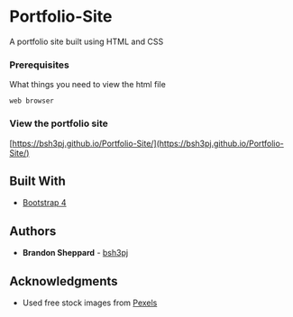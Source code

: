 # Portfolio-Site
A portfolio site built using HTML and CSS

### Prerequisites

What things you need to view the html file

```
web browser
```

### View the portfolio site

[https://bsh3pj.github.io/Portfolio-Site/](https://bsh3pj.github.io/Portfolio-Site/) 

## Built With

* [Bootstrap 4](https://getbootstrap.com/)

## Authors

* **Brandon Sheppard** - [bsh3pj](https://github.com/bsh3pj)

## Acknowledgments

* Used free stock images from [Pexels](https://www.pexels.com)
